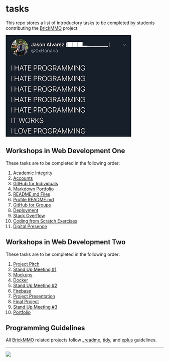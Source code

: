 # tasks

<style>@import url("//readme.codeadam.ca/readme.css");</style>

This repo stores a list of introductory tasks to be completed by students contributing the [BrickMMO](http://brickmmo.com/) project.

![I Love Hate Programming](images/meme-hate-love.jpeg)

## Workshops in Web Development One

These tasks are to be completed in the following order:

1. [Academic Integrity](academic-integrity)
2. [Accounts](accounts)
3. [GitHub for Individuals](individuals)
4. [Markdown Portfolio](markdown-portfolio)
5. [README.md Files](readme-files)
6. [Profile README.md](profile-readme)
7. [GitHub for Groups](groups)
8. [Deployment](deployment)
9. [Stack Overflow](stack-overflow)
10. [Coding from Scratch Exercises](coding-exercises)
11. [Digital Presence](digital-presence)

## Workshops in Web Development Two

These tasks are to be completed in the following order:

1. [Project Pitch](project-pitch)
2. [Stand Up Meeting #1](standup-meetings)
3. [Mockups](mockups)
4. [Docker](docker)
5. [Stand Up Meeting #2](standup-meetings)
6. [Firebase](firebase)
7. [Project Presentation](project-presentation)
8. [Final Project](final-project)
9. [Stand Up Meeting #3](standup-meetings)
10. [Portfolio](portfolio)

## Programming Guidelines

All [BrickMMO](https://brickmmo.com/) related projects follow [\_readme](https://readme.codeadam.ca/), [tidy](https://tidy.codeadam.ca/), and [eplus](https://eplus.codeadam.ca/) guidelines.

---

<a href="https://brickmmo.com">
<img src="https://brickmmo.com/images/brickmmo-logo-horizontal.jpg" width="100">
</a>
